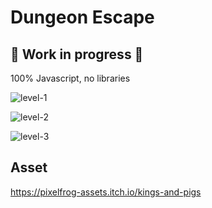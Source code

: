 # Dungeon Escape

## 🚧 Work in progress 🚧

100% Javascript, no libraries

![level-1](https://github.com/carum98/dungeon_escape/assets/40967143/2c914ca7-21a3-4649-b055-6eb7ec491cc3)

![level-2](https://github.com/carum98/dungeon_escape/assets/40967143/b8da3f28-a533-4fdc-b740-52d5b2de72d6)

![level-3](https://github.com/carum98/dungeon_escape/assets/40967143/dc752dd5-498c-4d42-80f0-3ac9866bfcaa)

## Asset
https://pixelfrog-assets.itch.io/kings-and-pigs
